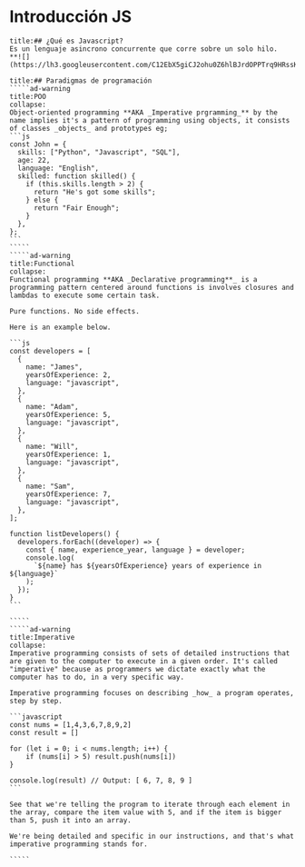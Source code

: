 <i class="time"></i>
<div class="head"><h1>Introducción JS</h1></div>

````ad-abstract
title:## ¿Qué es Javascript?
Es un lenguaje asincrono concurrente que corre sobre un solo hilo. 
**![](https://lh3.googleusercontent.com/C12EbX5giCJ2ohu0Z6hlBJrdOPPTrq9HRssK6WdmTV4buyyfr7N9FPFHkVx0DQK49dGjUDzuboi5j8gt1dR3lA23ZDIEtR1wdcBOvsqdgdoTgCZK7ZTmDJLpz4Cpjno8YaChVMENuB6Fx89HKwGu8EeXM8TfDcQwcucyrDmxNFS3rxIVMtkzP9NVPzWLRQ)**
````
``````ad-info
title:## Paradigmas de programación
`````ad-warning
title:POO
collapse:
Object-oriented programming **AKA _Imperative prgramming_** by the name implies it's a pattern of programming using objects, it consists of classes _objects_ and prototypes eg;
```js
const John = {
  skills: ["Python", "Javascript", "SQL"],
  age: 22,
  language: "English",
  skilled: function skilled() {
    if (this.skills.length > 2) {
      return "He's got some skills";
    } else {
      return "Fair Enough";
    }
  },
};
```
`````
`````ad-warning
title:Functional
collapse:
Functional programming **AKA _Declarative programming**_ is a programming pattern centered around functions is involves closures and lambdas to execute some certain task.

Pure functions. No side effects.

Here is an example below.

```js
const developers = [
  {
    name: "James",
    yearsOfExperience: 2,
    language: "javascript",
  },
  {
    name: "Adam",
    yearsOfExperience: 5,
    language: "javascript",
  },
  {
    name: "Will",
    yearsOfExperience: 1,
    language: "javascript",
  },
  {
    name: "Sam",
    yearsOfExperience: 7,
    language: "javascript",
  },
];

function listDevelopers() {
  developers.forEach((developer) => {
    const { name, experience_year, language } = developer;
    console.log(
      `${name} has ${yearsOfExperience} years of experience in ${language}`
    );
  });
}
```

`````
`````ad-warning
title:Imperative
collapse:
Imperative programming consists of sets of detailed instructions that are given to the computer to execute in a given order. It's called "imperative" because as programmers we dictate exactly what the computer has to do, in a very specific way.

Imperative programming focuses on describing _how_ a program operates, step by step.

```javascript
const nums = [1,4,3,6,7,8,9,2]
const result = []

for (let i = 0; i < nums.length; i++) {
    if (nums[i] > 5) result.push(nums[i])
}

console.log(result) // Output: [ 6, 7, 8, 9 ]
```

See that we're telling the program to iterate through each element in the array, compare the item value with 5, and if the item is bigger than 5, push it into an array.

We're being detailed and specific in our instructions, and that's what imperative programming stands for.

`````
``````
